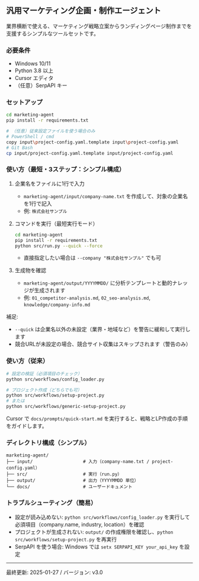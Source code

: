 ## 汎用マーケティング企画・制作エージェント

業界横断で使える、マーケティング戦略立案からランディングページ制作までを支援するシンプルなツールセットです。

### 必要条件
- Windows 10/11
- Python 3.8 以上
- Cursor エディタ
- （任意）SerpAPI キー

### セットアップ
```bash
cd marketing-agent
pip install -r requirements.txt

# （任意）従来設定ファイルを使う場合のみ
# PowerShell / cmd
copy input\project-config.yaml.template input\project-config.yaml
# Git Bash
cp input/project-config.yaml.template input/project-config.yaml
```

### 使い方（最短・3ステップ：シンプル構成）
1. 企業名をファイルに1行で入力
   - `marketing-agent/input/company-name.txt` を作成して、対象の企業名を1行で記入
   - 例: `株式会社サンプル`

2. コマンドを実行（最短実行モード）
   ```bash
   cd marketing-agent
   pip install -r requirements.txt
   python src/run.py --quick --force
   ```
   - 直接指定したい場合は `--company "株式会社サンプル"` でも可

3. 生成物を確認
   - `marketing-agent/output/YYYYMMDD/` に分析テンプレートと動的ナレッジが生成されます
   - 例: `01_competitor-analysis.md`, `02_seo-analysis.md`, `knowledge/company-info.md`

補足:
- `--quick` は企業名以外の未設定（業界・地域など）を警告に緩和して実行します
- 競合URLが未設定の場合、競合サイト収集はスキップされます（警告のみ）

### 使い方（従来）
```bash
# 設定の検証（必須項目のチェック）
python src/workflows/config_loader.py

# プロジェクト作成（どちらでも可）
python src/workflows/setup-project.py
# または
python src/workflows/generic-setup-project.py
```
Cursor で `docs/prompts/quick-start.md` を実行すると、戦略とLP作成の手順をガイドします。

### ディレクトリ構成（シンプル）
```
marketing-agent/
├── input/                   # 入力（company-name.txt / project-config.yaml）
├── src/                     # 実行（run.py）
├── output/                  # 出力（YYYYMMDD 単位）
└── docs/                    # ユーザードキュメント
```

### トラブルシューティング（簡易）
- 設定が読み込めない: `python src/workflows/config_loader.py` を実行して必須項目（company.name, industry, location）を確認
- プロジェクトが生成されない: `output/` の作成権限を確認し、`python src/workflows/setup-project.py` を再実行
- SerpAPI を使う場合: Windows では `setx SERPAPI_KEY your_api_key` を設定

 

---
最終更新: 2025-01-27 / バージョン: v3.0